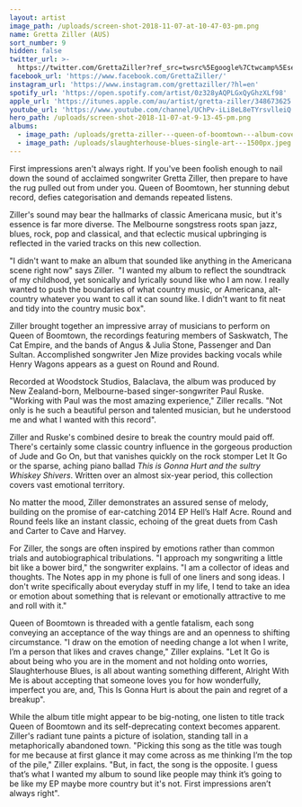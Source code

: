 ```yaml
---
layout: artist
image_path: /uploads/screen-shot-2018-11-07-at-10-47-03-pm.png
name: Gretta Ziller (AUS)
sort_number: 9
hidden: false
twitter_url: >-
  https://twitter.com/GrettaZiller?ref_src=twsrc%5Egoogle%7Ctwcamp%5Eserp%7Ctwgr%5Eauthor
facebook_url: 'https://www.facebook.com/GrettaZiller/'
instagram_url: 'https://www.instagram.com/grettaziller/?hl=en'
spotify_url: 'https://open.spotify.com/artist/0z328yAQPLGxQyGhzXLf98'
apple_url: 'https://itunes.apple.com/au/artist/gretta-ziller/348673625'
youtube_url: 'https://www.youtube.com/channel/UChPv-iLi8eL8eTYrsvlleiQ'
hero_path: /uploads/screen-shot-2018-11-07-at-9-13-45-pm.png
albums:
  - image_path: /uploads/gretta-ziller---queen-of-boomtown---album-cover-2000px.jpeg
  - image_path: /uploads/slaughterhouse-blues-single-art---1500px.jpeg
---
```


First impressions aren't always right. If you've been foolish enough to nail down the sound of acclaimed songwriter Gretta Ziller, then prepare to have the rug pulled out from under you. Queen of Boomtown, her stunning debut record, defies categorisation and demands repeated listens.

Ziller's sound may bear the hallmarks of classic Americana music, but it's essence is far more diverse. The Melbourne songstress roots span jazz, blues, rock, pop and classical, and that eclectic musical upbringing is reflected in the varied tracks on this new collection.

"I didn't want to make an album that sounded like anything in the Americana scene right now" says Ziller.  "I wanted my album to reflect the soundtrack of my childhood, yet sonically and lyrically sound like who I am now. I really wanted to push the boundaries of what country music, or Americana, alt-country whatever you want to call it can sound like. I didn't want to fit neat and tidy into the country music box".

Ziller brought together an impressive array of musicians to perform on Queen of Boomtown, the recordings featuring members of Saskwatch, The Cat Empire, and the bands of Angus & Julia Stone, Passenger and Dan Sultan. Accomplished songwriter Jen Mize provides backing vocals while Henry Wagons appears as a guest on Round and Round.

Recorded at Woodstock Studios, Balaclava, the album was produced by New Zealand-born, Melbourne-based singer-songwriter Paul Ruske. "Working with Paul was the most amazing experience," Ziller recalls. "Not only is he such a beautiful person and talented musician, but he understood me and what I wanted with this record". 

Ziller and Ruske's combined desire to break the country mould paid off. There's certainly some classic country influence in the gorgeous production of Jude and Go On, but that vanishes quickly on the rock stomper Let It Go or the sparse, aching piano ballad *This is Gonna Hurt and the sultry Whiskey Shivers*. Written over an almost six-year period, this collection covers vast emotional territory.

No matter the mood, Ziller demonstrates an assured sense of melody, building on the promise of ear-catching 2014 EP Hell’s Half Acre. Round and Round feels like an instant classic, echoing of the great duets from Cash and Carter to Cave and Harvey.

For Ziller, the songs are often inspired by emotions rather than common trials and autobiographical tribulations. "I approach my songwriting a little bit like a bower bird," the songwriter explains. "I am a collector of ideas and thoughts. The Notes app in my phone is full of one liners and song ideas. I don't write specifically about everyday stuff in my life, I tend to take an idea or emotion about something that is relevant or emotionally attractive to me and roll with it."

Queen of Boomtown is threaded with a gentle fatalism, each song conveying an acceptance of the way things are and an openness to shifting circumstance. "I draw on the emotion of needing change a lot when I write, I’m a person that likes and craves change," Ziller explains. "Let It Go is about being who you are in the moment and not holding onto worries, Slaughterhouse Blues, is all about wanting something different, Alright With Me is about accepting that someone loves you for how wonderfully, imperfect you are, and, This Is Gonna Hurt is about the pain and regret of a breakup".

While the album title might appear to be big-noting, one listen to title track Queen of Boomtown and its self-deprecating context becomes apparent. Ziller's radiant tune paints a picture of isolation, standing tall in a metaphorically abandoned town. "Picking this song as the title was tough for me because at first glance it may come across as me thinking I’m the top of the pile," Ziller explains. "But, in fact, the song is the opposite. I guess that’s what I wanted my album to sound like people may think it’s going to be like my EP maybe more country but it's not. First impressions aren’t always right".